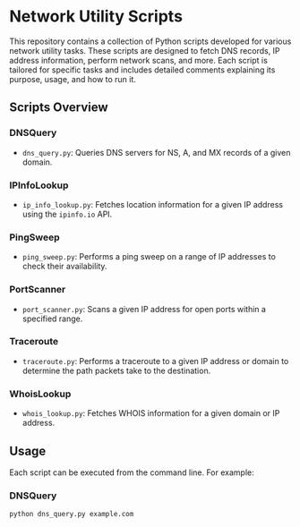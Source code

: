 # Network Utility Scripts

This repository contains a collection of Python scripts developed for various network utility tasks. These scripts are designed to fetch DNS records, IP address information, perform network scans, and more. Each script is tailored for specific tasks and includes detailed comments explaining its purpose, usage, and how to run it.

## Scripts Overview

### DNSQuery

- `dns_query.py`: Queries DNS servers for NS, A, and MX records of a given domain.

### IPInfoLookup

- `ip_info_lookup.py`: Fetches location information for a given IP address using the `ipinfo.io` API.

### PingSweep

- `ping_sweep.py`: Performs a ping sweep on a range of IP addresses to check their availability.

### PortScanner

- `port_scanner.py`: Scans a given IP address for open ports within a specified range.

### Traceroute

- `traceroute.py`: Performs a traceroute to a given IP address or domain to determine the path packets take to the destination.

### WhoisLookup

- `whois_lookup.py`: Fetches WHOIS information for a given domain or IP address.

## Usage

Each script can be executed from the command line. For example:

### DNSQuery

```bash
python dns_query.py example.com
